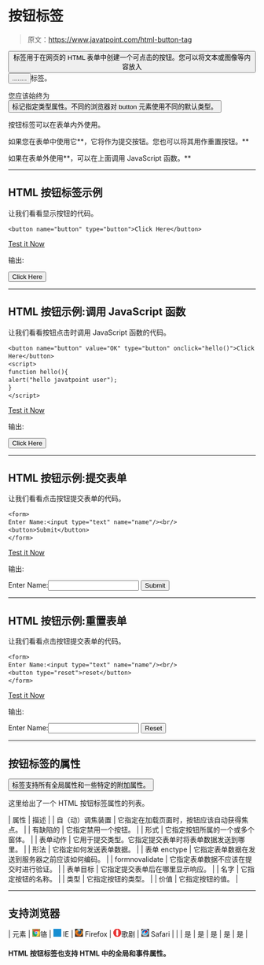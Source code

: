 # 按钮标签

> 原文：<https://www.javatpoint.com/html-button-tag>

<button>标签用于在网页的 HTML 表单中创建一个可点击的按钮。您可以将文本或图像等内容放入</button><button>........</button>标签。

您应该始终为<button>标记指定类型属性。不同的浏览器对 button 元素使用不同的默认类型。</button>

按钮标签可以在表单内外使用。

如果您在表单中使用它**，它将作为提交按钮。您也可以将其用作重置按钮。**

如果在表单外使用**，可以在上面调用 JavaScript 函数。**

* * *

## HTML 按钮标签示例

让我们看看显示按钮的代码。

```
<button name="button" type="button">Click Here</button>

```

[Test it Now](https://www.javatpoint.com/oprweb/test.jsp?filename=htmlbuttontag1)

输出:

<button name="button" type="button">Click Here</button>

* * *

## HTML 按钮示例:调用 JavaScript 函数

让我们看看按钮点击时调用 JavaScript 函数的代码。

```
<button name="button" value="OK" type="button" onclick="hello()">Click Here</button>
<script>
function hello(){
alert("hello javatpoint user");
}
</script>

```

[Test it Now](https://www.javatpoint.com/oprweb/test.jsp?filename=htmlbuttontag2)

输出:

<button name="button" value="OK" type="button" onclick="hello()">Click Here</button>

* * *

## HTML 按钮示例:提交表单

让我们看看点击按钮提交表单的代码。

```
<form>
Enter Name:<input type="text" name="name"/><br/>
<button>Submit</button>
</form>

```

[Test it Now](https://www.javatpoint.com/oprweb/test.jsp?filename=htmlbuttontag3)

输出:

<form>Enter Name:<input type="text" name="name">
<button>Submit</button></form>

* * *

## HTML 按钮示例:重置表单

让我们看看点击按钮提交表单的代码。

```
<form>
Enter Name:<input type="text" name="name"/><br/>
<button type="reset">reset</button>
</form>

```

[Test it Now](https://www.javatpoint.com/oprweb/test.jsp?filename=htmlbuttontag4)

输出:

<form>Enter Name:<input type="text" name="name">
<button type="reset">Reset</button></form>

* * *

## 按钮标签的属性

<button>标签支持所有全局属性和一些特定的附加属性。</button>

这里给出了一个 HTML 按钮标签属性的列表。

| 属性 | 描述 |
| 自（动）调焦装置 | 它指定在加载页面时，按钮应该自动获得焦点。 |
| 有缺陷的 | 它指定禁用一个按钮。 |
| 形式 | 它指定按钮所属的一个或多个窗体。 |
| 表单动作 | 它用于提交类型。它指定提交表单时将表单数据发送到哪里。 |
| 形法 | 它指定如何发送表单数据。 |
| 表单 enctype | 它指定表单数据在发送到服务器之前应该如何编码。 |
| formnovalidate | 它指定表单数据不应该在提交时进行验证。 |
| 表单目标 | 它指定提交表单后在哪里显示响应。 |
| 名字 | 它指定按钮的名称。 |
| 类型 | 它指定按钮的类型。 |
| 价值 | 它指定按钮的值。 |

* * *

## 支持浏览器

| 元素 | ![chrome browser](img/4fbdc93dc2016c5049ed108e7318df19.png)铬 | ![ie browser](img/83dd23df1fe8373fd5bf054b2c1dd88b.png) IE | ![firefox browser](img/4f001fff393888a8a807ed29b28145d1.png) Firefox | ![opera browser](img/6cad4a592cc69a052056a0577b4aac65.png)歌剧 | ![safari browser](img/a0f6a9711a92203c5dc5c127fe9c9fca.png) Safari |
|  | 是 | 是 | 是 | 是 | 是 |

#### HTML 按钮标签也支持 HTML 中的全局和事件属性。